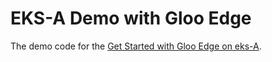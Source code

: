 # EKS-A Demo with Gloo Edge

The demo code for the [Get Started with Gloo Edge on eks-A](https://www.solo.io/blog/gloo-edge-on-eks-a).
